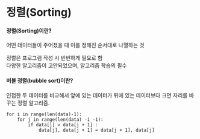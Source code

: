 # 정렬(Sorting)

#### 정렬(Sorting)이란?
어떤 데이터들이 주어졌을 때 이를 정해진 순서대로 나열하는 것

정렬은 프로그램 작성 시 빈번하게 필요로 함<br>
다양한 알고리즘이 고안되었으며, 알고리즘 학습의 필수

#### 버블 정렬(bubble sort)이란?

 인접한 두 데이터를 비교해서 앞에 있는 데이터가 뒤에 있는 데이터보다 크면 자리를 바꾸는 정렬 알고리즘.

```
for i in range(len(data)-1):
    for j in range(len(data) -i -1):
        if data[j] > data[j + 1] :
            data[j], data[j + 1] = data[j + 1], data[j]
```
